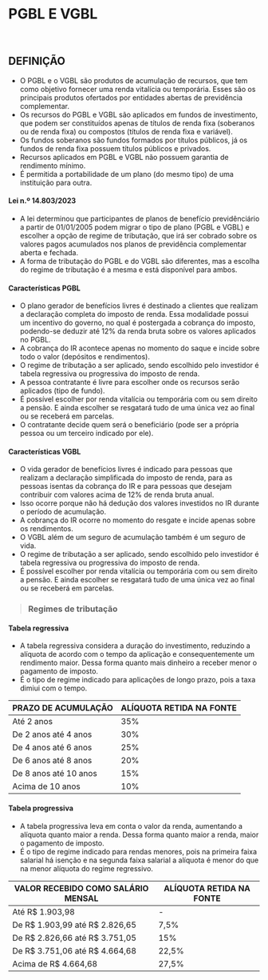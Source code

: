 # PGBL E VGBL

<br>

## DEFINIÇÃO
* O PGBL e o VGBL são produtos de acumulação de recursos, que tem como objetivo fornecer uma renda vitalícia ou temporária. Esses são os principais produtos ofertados por entidades abertas de previdência complementar.
* Os recursos do PGBL e VGBL são aplicados em fundos de investimento, que podem ser constituídos apenas de títulos de renda fixa (soberanos ou de renda fixa) ou compostos (títulos de renda fixa e variável).
* Os fundos soberanos são fundos formados por títulos públicos, já os fundos de renda fixa possuem títulos públicos e privados.
* Recursos aplicados em PGBL e VGBL não possuem garantia de rendimento mínimo.
* É permitida a portabilidade de um plano (do mesmo tipo) de uma instituição para outra.

#### Lei n.º 14.803/2023
* A lei determinou que participantes de planos de benefício previdênciário a partir de 01/01/2005 podem migrar o tipo de plano (PGBL e VGBL) e escolher a opção de regime de tributação, que irá ser cobrado sobre os valores pagos acumulados nos planos de previdência complementar aberta e fechada.
* A forma de tributação do PGBL e do VGBL são diferentes, mas a escolha do regime de tributação é a mesma e está disponível para ambos.

#### Características PGBL
* O plano gerador de benefícios livres é destinado a clientes que realizam a declaração completa do imposto de renda. Essa modalidade possui um incentivo do governo, no qual é postergada a cobrança do imposto, podendo-se deduzir até 12% da renda bruta sobre os valores aplicados no PGBL.
* A cobrança do IR acontece apenas no momento do saque e incide sobre todo o valor (depósitos e rendimentos).
* O regime de tributação a ser aplicado, sendo escolhido pelo investidor é tabela regressiva ou progressiva do imposto de renda.
* A pessoa contratante é livre para escolher onde os recursos serão aplicados (tipo de fundo).
* É possível escolher por renda vitalícia ou temporária com ou sem direito a pensão. E ainda escolher se resgatará tudo de uma única vez ao final ou se receberá em parcelas.
* O contratante decide quem será o beneficiário (pode ser a própria pessoa ou um terceiro indicado por ele). 

#### Características VGBL 
* O vida gerador de benefícios livres é indicado para pessoas que realizam a declaração simplificada do imposto de renda, para as pessoas isentas da cobrança do IR e para pessoas que desejam contribuir com valores acima de 12% de renda bruta anual.
* Isso ocorre porque não há dedução dos valores investidos no IR durante o período de acumulação.
* A cobrança do IR ocorre no momento do resgate e incide apenas sobre os rendimentos.
* O VGBL além de um seguro de acumulação também é um seguro de vida.
* O regime de tributação a ser aplicado, sendo escolhido pelo investidor é tabela regressiva ou progressiva do imposto de renda.
* É possível escolher por renda vitalícia ou temporária com ou sem direito a pensão. E ainda escolher se resgatará tudo de uma única vez ao final ou se receberá em parcelas.

> ### Regimes de tributação

#### Tabela regressiva
* A tabela regressiva considera a duração do investimento, reduzindo a alíquota de acordo com o tempo da aplicação e consequentemente um rendimento maior. Dessa forma quanto mais dinheiro a receber menor o pagamento de imposto.
* É o tipo de regime indicado para aplicações de longo prazo, pois a taxa dimiui com o tempo.

| PRAZO DE ACUMULAÇÃO   | ALÍQUOTA RETIDA NA FONTE |
| --------------------- | ------------------------ |
| Até 2 anos            | 35%                      |
| De 2 anos até 4 anos  | 30%                      |
| De 4 anos até 6 anos  | 25%                      |
| De 6 anos até 8 anos  | 20%                      |
| De 8 anos até 10 anos | 15%                      |
| Acima de 10 anos      | 10%                      |

#### Tabela progressiva
* A tabela progressiva leva em conta o valor da renda, aumentando a alíquota quanto maior a renda. Dessa forma quanto maior a renda, maior o pagamento de imposto.
* É o tipo de regime indicado para rendas menores, pois na primeira faixa salarial há isenção e na segunda faixa salarial a alíquota é menor do que na menor alíquota do regime regressivo.

| VALOR RECEBIDO COMO SALÁRIO MENSAL | ALÍQUOTA RETIDA NA FONTE |
| ---------------------------------- | ------------------------ |
| Até R$ 1.903,98                    | -                        |
| De R$ 1.903,99 até R$ 2.826,65     | 7,5%                     |
| De R$ 2.826,66 até R$ 3.751,05     | 15%                      |
| De R$ 3.751,06 até R$ 4.664,68     | 22,5%                    |
| Acima de R$ 4.664,68               | 27,5%                    |